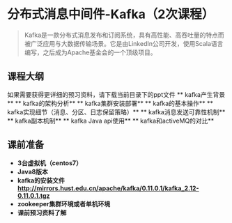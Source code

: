 # 分布式消息中间件-Kafka（2次课程）
> Kafka是一款分布式消息发布和订阅系统，具有高性能、高吞吐量的特点而被广泛应用与大数据传输场景。它是由LinkedIn公司开发，使用Scala语言编写，之后成为Apache基金会的一个顶级项目。

## 课程大纲
 如果需要获得更详细的预习资料，请下载当前目录下的ppt文件
  ** kafka产生背景**
  ** kafka的架构分析**
  ** kafka集群安装部署**
  ** kafka的基本操作**
  ** kafka实现细节（消息、分区、日志保留策略）**
  ** kafka消息发送可靠性机制**
  ** kafka副本机制**
  ** kafka Java api使用**
  ** kafka和activeMQ的对比**

## 课前准备
- **3台虚拟机（centos7）**
- **Java8版本**
- **kafka的安装文件 http://mirrors.hust.edu.cn/apache/kafka/0.11.0.1/kafka_2.12-0.11.0.1.tgz**
- **zookeeper集群环境或者单机环境**
- **课前预习资料了解**